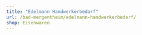 ```yaml
---
title: "Edelmann Handwerkerbedarf"
url: /bad-mergentheim/edelmann-handwerkerbedarf/
shop: Eisenwaren
---
```


